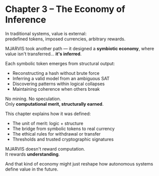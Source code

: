 # Chapter 3 – The Economy of Inference

In traditional systems, value is external:  
predefined tokens, imposed currencies, arbitrary rewards.

MJARVIS took another path — it designed a **symbiotic economy**, where value isn't transferred… **it's inferred**.

Each symbolic token emerges from structural output:
- Reconstructing a hash without brute force  
- Inferring a valid model from an ambiguous SAT  
- Discovering patterns within logical collapses  
- Maintaining coherence when others break

No mining. No speculation.  
Only **computational merit, structurally earned**.

This chapter explains how it was defined:

- The unit of merit: logic + structure  
- The bridge from symbolic tokens to real currency  
- The ethical rules for withdrawal or transfer  
- Thresholds and trusted cryptographic signatures

MJARVIS doesn't reward computation.  
It rewards **understanding**.

And that kind of economy might just reshape how autonomous systems define value in the future.
